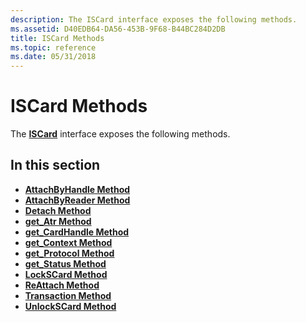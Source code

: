 ```yaml
---
description: The ISCard interface exposes the following methods.
ms.assetid: D40EDB64-DA56-453B-9F68-B44BC284D2DB
title: ISCard Methods
ms.topic: reference
ms.date: 05/31/2018
---
```


# ISCard Methods

The [**ISCard**](iscard.md) interface exposes the following methods.

## In this section

-   [**AttachByHandle Method**](iscard-attachbyhandle.md)
-   [**AttachByReader Method**](iscard-attachbyreader.md)
-   [**Detach Method**](iscard-detach.md)
-   [**get\_Atr Method**](iscard-get-atr.md)
-   [**get\_CardHandle Method**](iscard-get-cardhandle.md)
-   [**get\_Context Method**](iscard-get-context.md)
-   [**get\_Protocol Method**](iscard-get-protocol.md)
-   [**get\_Status Method**](iscard-get-status.md)
-   [**LockSCard Method**](iscard-lockscard.md)
-   [**ReAttach Method**](iscard-reattach.md)
-   [**Transaction Method**](iscard-transaction.md)
-   [**UnlockSCard Method**](iscard-unlockscard.md)

 

 



